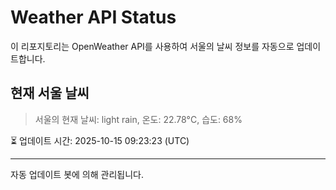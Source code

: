 
# Weather API Status

이 리포지토리는 OpenWeather API를 사용하여 서울의 날씨 정보를 자동으로 업데이트합니다.

## 현재 서울 날씨
> 서울의 현재 날씨: light rain, 온도: 22.78°C, 습도: 68%

⏳ 업데이트 시간: 2025-10-15 09:23:23 (UTC)

---
자동 업데이트 봇에 의해 관리됩니다.
